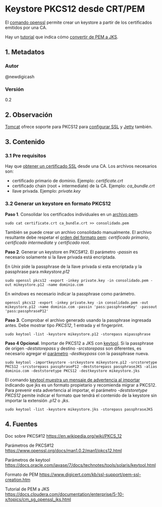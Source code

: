 # Keystore PKCS12 desde CRT/PEM
El [comando openssl][urlParamP12] permite crear un keystore a partir 
de los certificados emitidos por una CA.

Hay un [tutorial][urlPem2Jks] que indica cómo [convertir de PEM a JKS][urlPem2Jks].
## 1. Metadatos

### Autor
@newdigicash
### Versión
0.2

## 2. Observación

[Tomcat][urlTomcatSsl] ofrece soporte para PKCS12 para [configurar SSL][urlTomcatSsl] 
y [Jetty][urlJettySsl] también.

## 3. Contenido 

### 3.1 Pre requisitos
Hay que [obtener un certificado SSL][urlNotasSsl] desde una CA. 
Los archivos necesarios son:
+ certificado primario de dominio. Ejemplo: *certificate.crt*
+ certificado chain (root + intermediate) de la CA. Ejemplo: *ca_bundle.crt*
+ llave privada. Ejemplo: *private.key* 

### 3.2 Generar un keystore en formato PKCS12

**Paso 1**. Consolidar los certificados individuales en un [archivo pem][urlPem]. 
~~~
sudo cat certificate.crt ca_bundle.crt >> consolidado.pem
~~~
También se puede crear un archivo consolidado manualmente. 
El archivo resultante debe respetar el [orden del formato pem][urlPem]: 
*certificado primario*, *certificado intermediate* y *certificado root*.

**Paso 2**. Generar un keystore en PKCS#12. El parámetro _-passin_ es necesario 
solamente si la llave privada está encriptada.

En _Unix_ pide la passphrase de la llave privada si esta encriptada y 
la passphrase para *mikeystore.p12* 
~~~
sudo openssl pkcs12 -export -inkey private.key -in consolidado.pem -out mikeystore.p12 -name dominio.com
~~~

En _windows_ es necesario indicar la passphrase como parámetro.
~~~
openssl pkcs12 -export -inkey private.key -in consolidado.pem -out mikeystore.p12 -name dominio.com -passin 'pass:passphraseKey' -passout 'pass:passphraseP12'
~~~

**Paso 3**. Comprobar el archivo generado usando la passphrase ingresada antes. 
Debe mostrar tipo _PKCS12_, 1 entrada y el fingerprint.
~~~
sudo keytool -list -keystore mikeystore.p12 -storepass mipassphrase
~~~

**Paso 4 Opcional**. Importar de PKCS12 a JKS con [keytool][urlParamKeytool]. 
Si la passphrase de origen *-deststorepass*  y destino *-srcstorepass* 
son diferentes, es necesario agregar el [parámetro][urlParamKeytool] *-destkeypass* 
con la passphrase nueva.
~~~
sudo keytool -importkeystore -srckeystore mikeystore.p12 -srcstoretype PKCS12 -srcstorepass passphraseP12 -deststorepass passphraseJKS -alias dominio.com -deststoretype PKCS12 -destkeystore mikeystore.jks
~~~

El comando [keytool muestra un mensaje de advertencia al importar][urlAdvertenciaJks] 
indicando que jks es un formato propietario y recomienda migrar a PKCS12. 
Para prevenir esta advertencia al importar, el parámetro *-deststoretype PKCS12* 
pemite indicar el formato que tendrá el contenido de la keystore sin importar 
la extensión _.p12_ o _.jks_.

~~~
sudo keytool -list -keystore mikeystore.jks -storepass passphraseJKS
~~~

## 4. Fuentes
Doc sobre PKCS#12 <https://en.wikipedia.org/wiki/PKCS_12>

Parámetros de PKCS#12 <https://www.openssl.org/docs/man1.0.2/man1/pkcs12.html>

Parámetros de keytool <https://docs.oracle.com/javase/7/docs/technotes/tools/solaris/keytool.html>

Formato de PEM <https://www.digicert.com/kb/ssl-support/pem-ssl-creation.htm>

Tutorial de PEM a JKS <https://docs.cloudera.com/documentation/enterprise/5-10-x/topics/cm_sg_openssl_jks.html>

[//]: # (referencias citadas)
[urlParamP12]: https://www.openssl.org/docs/man1.0.2/man1/pkcs12.html
[urlPem]: https://www.digicert.com/kb/ssl-support/pem-ssl-creation.htm
[urlNotasSsl]: https://github.com/newdigicash/apuntes/blob/master/security/certificado-ssl.md
[urlPem2Jks]: https://docs.cloudera.com/documentation/enterprise/5-10-x/topics/cm_sg_openssl_jks.html
[urlParamKeytool]: https://docs.oracle.com/javase/7/docs/technotes/tools/solaris/keytool.html
[urlAdvertenciaJks]: https://support.oracle.com/knowledge/Middleware/2376435_1.html
[urlTomcatSsl]: http://tomcat.apache.org/tomcat-9.0-doc/ssl-howto.html
[urlJettySsl]: https://www.eclipse.org/jetty/documentation/current/configuring-ssl.html#loading-keys-and-certificates-via-pkcks12
